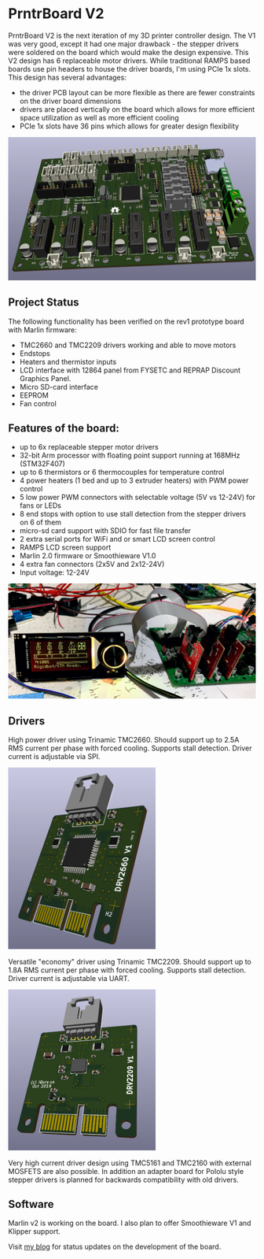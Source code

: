PrntrBoard V2
======================
PrntrBoard V2 is the next iteration of my 3D printer controller design. The V1 was very good, except it had one major drawback - the stepper drivers were soldered on the board which would make the design expensive.
This V2 design has 6 replaceable motor drivers. While traditional RAMPS based boards use pin headers to house the driver boards, I'm using PCIe 1x slots. This design has several advantages:
  + the driver PCB layout can be more flexible as there are fewer constraints on the driver board dimensions
  + drivers are placed vertically on the board which allows for more efficient space utilization as well as more efficient cooling
  + PCIe 1x slots have 36 pins which allows for greater design flexibility

![Picture of rev-1 KiCad Rendering](board-r1.png)

Project Status
-----
The following functionality has been verified on the rev1 prototype board with Marlin firmware:
  + TMC2660 and TMC2209 drivers working and able to move motors
  + Endstops
  + Heaters and thermistor inputs
  + LCD interface with 12864 panel from FYSETC and REPRAP Discount Graphics Panel.
  + Micro SD-card interface
  + EEPROM
  + Fan control

Features of the board:
-----
  + up to 6x replaceable stepper motor drivers
  + 32-bit Arm processor with floating point support running at 168MHz (STM32F407)
  + up to 6 thermistors or 6 thermocouples for temperature control
  + 4 power heaters (1 bed and up to 3 extruder heaters) with PWM power control
  + 5 low power PWM connectors with selectable voltage (5V vs 12-24V) for fans or LEDs
  + 8 end stops with option to use stall detection from the stepper drivers on 6 of them
  + micro-sd card support with SDIO for fast file transfer
  + 2 extra serial ports for WiFi and or smart LCD screen control
  + RAMPS LCD screen support
  + Marlin 2.0 firmware or Smoothieware V1.0
  + 4 extra fan connectors (2x5V and 2x12-24V)
  + Input voltage: 12-24V

![Picture of rev-1 prototype](real1.jpg)

Drivers
------
High power driver using Trinamic TMC2660. Should support up to 2.5A RMS current per phase with forced cooling. Supports stall detection. Driver current is adjustable via SPI.

<img src="2660-r3.png" alt="KiCad rendering of the 2660 driver board" width="300"/>

Versatile "economy" driver using Trinamic TMC2209. Should support up to 1.8A RMS current per phase with forced cooling. Supports stall detection. Driver current is adjustable via UART.

<img src="2209-r3.png" alt="KiCad rendering of the 2660 driver board" width="300"/>

Very high current driver design using TMC5161 and TMC2160 with external MOSFETS are also possible. In addition an adapter board for Pololu style stepper drivers is planned for backwards compatibility with old drivers.

Software
------

Marlin v2 is working on the board. I also plan to offer Smoothieware V1 and Klipper support.

Visit [my blog](https://blog.pcbxprt.com/) for status updates on the development of the board.
